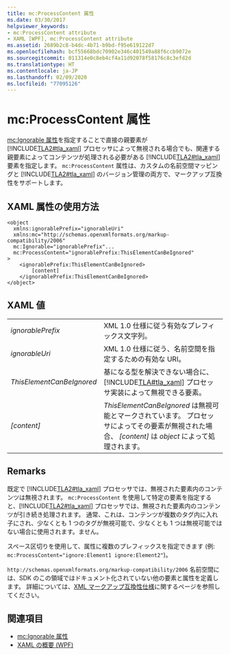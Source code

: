 ```yaml
---
title: mc:ProcessContent 属性
ms.date: 03/30/2017
helpviewer_keywords:
- mc:ProcessContent attribute
- XAML [WPF], mc:ProcessContent attribute
ms.assetid: 2689b2c8-b4dc-4b71-b9bd-f95e619122d7
ms.openlocfilehash: bcf55668bdc70902e346c401549a88f6ccb9072e
ms.sourcegitcommit: 011314e0c8eb4cf4a11d92078f58176c8c3efd2d
ms.translationtype: HT
ms.contentlocale: ja-JP
ms.lasthandoff: 02/09/2020
ms.locfileid: "77095126"
---
```

# <a name="mcprocesscontent-attribute"></a>mc:ProcessContent 属性
[mc:Ignorable 属性](mc-ignorable-attribute.md)を指定することで直接の親要素が [!INCLUDE[TLA2#tla_xaml](../../../../includes/tla2sharptla-xaml-md.md)] プロセッサによって無視される場合でも、関連する親要素によってコンテンツが処理される必要がある [!INCLUDE[TLA2#tla_xaml](../../../../includes/tla2sharptla-xaml-md.md)] 要素を指定します。 `mc:ProcessContent` 属性は、カスタムの名前空間マッピングと [!INCLUDE[TLA2#tla_xaml](../../../../includes/tla2sharptla-xaml-md.md)] のバージョン管理の両方で、マークアップ互換性をサポートします。  
  
## <a name="xaml-attribute-usage"></a>XAML 属性の使用方法  
  
```xaml  
<object  
  xmlns:ignorablePrefix="ignorableUri"  
  xmlns:mc="http://schemas.openxmlformats.org/markup-compatibility/2006"  
  mc:Ignorable="ignorablePrefix"...  
  mc:ProcessContent="ignorablePrefix:ThisElementCanBeIgnored"  
>  
    <ignorablePrefix:ThisElementCanBeIgnored>  
        [content]  
    </ignorablePrefix:ThisElementCanBeIgnored>  
</object>  
```  
  
## <a name="xaml-values"></a>XAML 値  
  
|||  
|-|-|  
|*ignorablePrefix*|XML 1.0 仕様に従う有効なプレフィックス文字列。|  
|*ignorableUri*|XML 1.0 仕様に従う、名前空間を指定するための有効な URI。|  
|*ThisElementCanBeIgnored*|基になる型を解決できない場合に、[!INCLUDE[TLA#tla_xaml](../../../../includes/tlasharptla-xaml-md.md)] プロセッサ実装によって無視できる要素。|  
|*[content]*|*ThisElementCanBeIgnored* は無視可能とマークされています。 プロセッサによってその要素が無視された場合、 *[content]* は *object* によって処理されます。|  
  
## <a name="remarks"></a>Remarks  
 既定で [!INCLUDE[TLA2#tla_xaml](../../../../includes/tla2sharptla-xaml-md.md)] プロセッサでは、無視された要素内のコンテンツは無視されます。 `mc:ProcessContent` を使用して特定の要素を指定すると、[!INCLUDE[TLA2#tla_xaml](../../../../includes/tla2sharptla-xaml-md.md)] プロセッサでは、無視された要素内のコンテンツが引き続き処理されます。 通常、これは、コンテンツが複数のタグ内に入れ子にされ、少なくとも 1 つのタグが無視可能で、少なくとも 1 つは無視可能ではない場合に使用されます。ません。  
  
 スペース区切りを使用して、属性に複数のプレフィックスを指定できます (例: `mc:ProcessContent="ignore:Element1 ignore:Element2"`)。  
  
 `http://schemas.openxmlformats.org/markup-compatibility/2006` 名前空間には、SDK のこの領域ではドキュメント化されていない他の要素と属性を定義します。 詳細については、[XML マークアップ互換性仕様](https://docs.microsoft.com/office/open-xml/introduction-to-markup-compatibility#markup-compatibility-in-the-open-xml-file-formats-specification)に関するページを参照してください。  
  
## <a name="see-also"></a>関連項目

- [mc:Ignorable 属性](mc-ignorable-attribute.md)
- [XAML の概要 (WPF)](../../../desktop-wpf/fundamentals/xaml.md)
